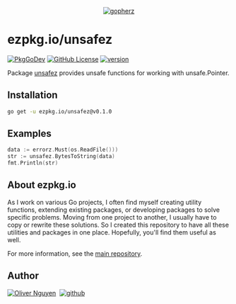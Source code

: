 <div align="center">

[![gopherz](https://ezpkg.io/_/gopherz.svg)](https://ezpkg.io)

</div>

# ezpkg.io/unsafez

[![PkgGoDev](https://pkg.go.dev/badge/ezpkg.io/unsafez)](https://pkg.go.dev/ezpkg.io/unsafez)
[![GitHub License](https://img.shields.io/github/license/ezpkg/unsafez)](https://github.com/ezpkg/unsafez/tree/main/LICENSE)
[![version](https://img.shields.io/github/v/tag/ezpkg/unsafez?label=version)](https://pkg.go.dev/ezpkg.io/unsafez?tab=versions)

Package [unsafez](https://pkg.go.dev/ezpkg.io/unsafez) provides unsafe functions for working with unsafe.Pointer.

## Installation

```sh
go get -u ezpkg.io/unsafez@v0.1.0
```

## Examples

```go
data := errorz.Must(os.ReadFile()))
str := unsafez.BytesToString(data)
fmt.Println(str)
```

## About ezpkg.io

As I work on various Go projects, I often find myself creating utility functions, extending existing packages, or developing packages to solve specific problems. Moving from one project to another, I usually have to copy or rewrite these solutions. So I created this repository to have all these utilities and packages in one place. Hopefully, you'll find them useful as well.

For more information, see the [main repository](https://github.com/ezpkg/ezpkg).

## Author

[![Oliver Nguyen](https://olivernguyen.io/_/badge.svg)](https://olivernguyen.io)&nbsp;&nbsp;[![github](https://img.shields.io/badge/GitHub-100000?style=for-the-badge&logo=github&logoColor=white)](https://github.com/iOliverNguyen)

